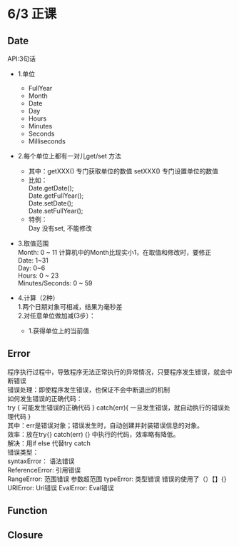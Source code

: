 # 6/3 正课
## Date
API:3句话
+ 1.单位  
    + FullYear  
    + Month  
    + Date  
    + Day  
    + Hours  
    + Minutes  
    + Seconds  
    + Milliseconds
+ 2.每个单位上都有一对儿get/set 方法  
    + 其中：getXXX() 专门获取单位的数值
        setXXX() 专门设置单位的数值
    + 比如：  
        Date.getDate();   
        Date.getFullYear();    
        Date.setDate();  
        Date.setFullYear();
    + 特例：  
        Day 没有set, 不能修改
+ 3.取值范围  
    Month: 0 ~ 11 计算机中的Month比现实小1，在取值和修改时，要修正  
    Date: 1~31  
    Day:  0~6  
    Hours: 0 ~ 23  
    Minutes/Seconds: 0 ~ 59  

+ 4.计算（2种）  
    1.两个日期对象可相减，结果为毫秒差  
    2.对任意单位做加减(3步）：  
    + 1.获得单位上的当前值  


## Error
程序执行过程中，导致程序无法正常执行的异常情况，只要程序发生错误，就会中断错误  
错误处理：即使程序发生错误，也保证不会中断退出的机制  
如何发生错误的正确代码：  
try {
    可能发生错误的正确代码
} catch(err){
    一旦发生错误，就自动执行的错误处理代码
}  
其中：err是错误对象；错误发生时，自动创建并封装错误信息的对象。  
效率：放在try{} catch(err) {} 中执行的代码，效率略有降低。  
解决：用if else 代替try catch  
错误类型：  
    syntaxError： 语法错误  
    ReferenceError: 引用错误  
    RangeError: 范围错误  参数超范围
    typeError: 类型错误  错误的使用了（）【】{}
    URIError: Uri错误
    EvalError: Eval错误

## Function

## Closure